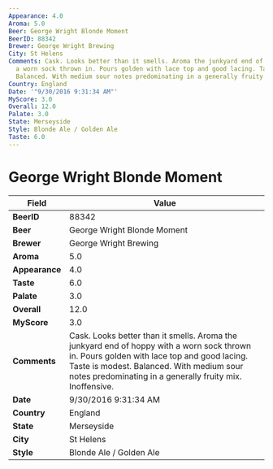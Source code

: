 ```yaml
---
Appearance: 4.0
Aroma: 5.0
Beer: George Wright Blonde Moment
BeerID: 88342
Brewer: George Wright Brewing
City: St Helens
Comments: Cask. Looks better than it smells. Aroma the junkyard end of hoppy with
  a worn sock thrown in. Pours golden with lace top and good lacing. Taste is modest.
  Balanced. With medium sour notes predominating in a generally fruity mix. Inoffensive.
Country: England
Date: '"9/30/2016 9:31:34 AM"'
MyScore: 3.0
Overall: 12.0
Palate: 3.0
State: Merseyside
Style: Blonde Ale / Golden Ale
Taste: 6.0
---
```


# George Wright Blonde Moment

| Field         | Value |
|---------------|-------|
| **BeerID** | 88342 |
| **Beer** | George Wright Blonde Moment |
| **Brewer** | George Wright Brewing |
| **Aroma** | 5.0 |
| **Appearance** | 4.0 |
| **Taste** | 6.0 |
| **Palate** | 3.0 |
| **Overall** | 12.0 |
| **MyScore** | 3.0 |
| **Comments** | Cask. Looks better than it smells. Aroma the junkyard end of hoppy with a worn sock thrown in. Pours golden with lace top and good lacing. Taste is modest. Balanced. With medium sour notes predominating in a generally fruity mix. Inoffensive. |
| **Date** | 9/30/2016 9:31:34 AM |
| **Country** | England |
| **State** | Merseyside |
| **City** | St Helens |
| **Style** | Blonde Ale / Golden Ale |
